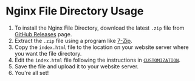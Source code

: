 # Nginx File Directory Usage

1. To install the Nginx File Directory, download the latest `.zip` file from [GitHub Releases](https://github.com/willtheorangeguy/Nginx-File-Directory/releases/latest) page.
2. Extract the `.zip` file using a program like [7-Zip](https://www.7-zip.org/).
3. Copy the `index.html` file to the location on your website server where you want the file directory.
4. Edit the `index.html` file following the instructions in [`CUSTOMIZATION`](https://github.com/willtheorangeguy/Nginx-File-Directory/blob/main/docs/CUSTOMIZATION.md).
5. Save the file and upload it to your website server.
6. You're all set!
